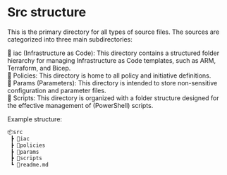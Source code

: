 # Src structure

This is the primary directory for all types of source files. The sources are
categorized into three main subdirectories:

📂 iac (Infrastructure as Code): This directory contains a structured folder hierarchy for managing
Infrastructure as Code templates, such as ARM, Terraform, and Bicep.\
📂 Policies: This directory is home to all policy and initiative definitions.\
📂 Params (Parameters): This directory is intended to store non-sensitive configuration and
parameter files.\
📂 Scripts: This directory is organized with a folder structure designed for the effective
management of (PowerShell) scripts.

Example structure:

```html
📦src
 ┣ 📂iac
 ┣ 📂policies
 ┣ 📂params
 ┣ 📂scripts
 ┗ 📜readme.md
 ```
